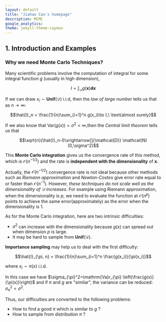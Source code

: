 ```yaml
---
layout: default
title: "Jiahao Cao's homepage"
description: MCMC
google_analytics:
theme: jekyll-theme-cayman
---
```


## 1. Introduction and Examples

### Why we need Monte Carlo Techniques?

Many scientific problems involve the computation of integral for some integral function $g$ (usually in high dimension),

$$I = \int_{\mathcal{D}}g(\mathbf{x})\mathbf{d x}$$

If we can draw $x_i\sim \textbf{Unif}(\mathcal{D})$ i.i.d, then the *law of large number* tells us that as $n\to\infty$:

$$\hat{I}_n = \frac{1}{n}\sum_{i=1}^n g(x_i)\to I,\ \text{almost surely}$$

If we also know that $\mathrm{Var}(g(x))=\sigma^2<\infty$,then the *Central limit theorem* tells us that

$$\sqrt{n}(\hat{I}_n-I)\xrightarrow[]{\mathcal{D}} \mathcal{N}(0,\sigma^2)$$

This **Monte Carlo integration** gives us the convergence rate of this method, which is $\mathcal{O}(n^{-1/2})$ and the rate is **independent with the dimensionality** of $\mathbf{x}$.

Actually, the $\mathcal{O}(n^{-1/2})$ convergence rate is not ideal because other methods such as *Riemann approximation* and *Newton-Costes* give error rate equal to or faster than $\mathcal{O}(n^{-1})$. However, *these techniques do not scale well as the dimensionality of $\mathcal{D}$ increases*. For example using Riemann approximation,  when the dimensionality is $p$, we need to evaluate the function at $\mathcal{O}(n^p)$ points to achieve the same error(approximately) as the error when the dimensionality is $1$.

As for the Monte Carlo integration, here are two intrinsic difficulties:

* $\sigma^2$ can increase with the dimensionality because $g(x)$ can spread out when dimension $p$ is large.
* It may be hard to sample from $\textbf{Unif}(\mathcal{D})$.

**Importance sampling** may help us to deal with the first difficulty:

$$\hat{I}_{\pi, n} = \frac{1}{n}\sum_{i=1}^n \frac{g(x_i)}{\pi(x_i)}$$

where $x_i\sim \pi(x)$ i.i.d.

In this case we have $\sigma_{\pi}^2=\mathrm{Va}r_{\pi} \left(\frac{g(x)}{\pi(x)}\right)$ and if $\pi$ and  $g$ are "similar", the variance can be reduced: $\sigma^2_{\pi}<\sigma^2$.


Thus, our difficulties are converted to the following problems:

* How to find a good $\pi$ which is similar to $g$ ?
* How to sample from distribution $\pi$ ?
